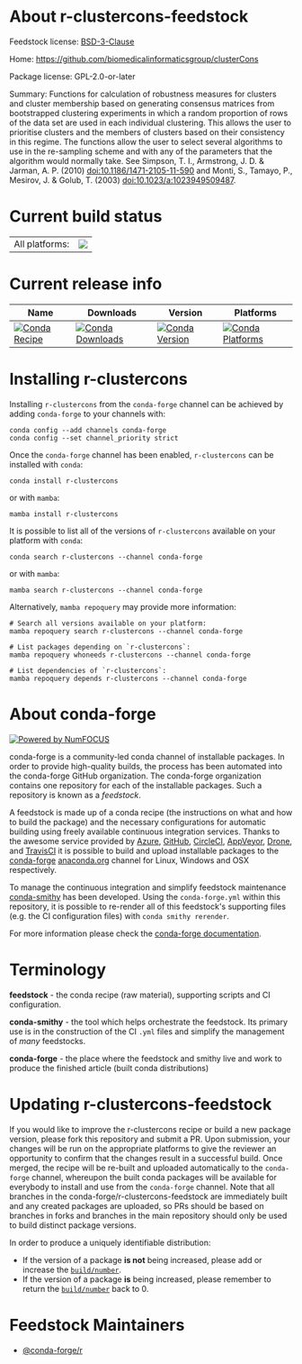 About r-clustercons-feedstock
=============================

Feedstock license: [BSD-3-Clause](https://github.com/conda-forge/r-clustercons-feedstock/blob/main/LICENSE.txt)

Home: https://github.com/biomedicalinformaticsgroup/clusterCons

Package license: GPL-2.0-or-later

Summary: Functions for calculation of robustness measures for clusters and cluster membership based on generating consensus matrices from bootstrapped clustering experiments in which a random proportion of rows of the data set are used in each individual clustering. This allows the user to prioritise clusters and the members of clusters based on their consistency in this regime. The functions allow the user to select several algorithms to use in the re-sampling scheme and with any of the parameters that the algorithm would normally take. See Simpson, T. I., Armstrong, J. D. & Jarman, A. P. (2010) <doi:10.1186/1471-2105-11-590> and Monti, S., Tamayo, P., Mesirov, J. & Golub, T. (2003) <doi:10.1023/a:1023949509487>.

Current build status
====================


<table><tr><td>All platforms:</td>
    <td>
      <a href="https://dev.azure.com/conda-forge/feedstock-builds/_build/latest?definitionId=17873&branchName=main">
        <img src="https://dev.azure.com/conda-forge/feedstock-builds/_apis/build/status/r-clustercons-feedstock?branchName=main">
      </a>
    </td>
  </tr>
</table>

Current release info
====================

| Name | Downloads | Version | Platforms |
| --- | --- | --- | --- |
| [![Conda Recipe](https://img.shields.io/badge/recipe-r--clustercons-green.svg)](https://anaconda.org/conda-forge/r-clustercons) | [![Conda Downloads](https://img.shields.io/conda/dn/conda-forge/r-clustercons.svg)](https://anaconda.org/conda-forge/r-clustercons) | [![Conda Version](https://img.shields.io/conda/vn/conda-forge/r-clustercons.svg)](https://anaconda.org/conda-forge/r-clustercons) | [![Conda Platforms](https://img.shields.io/conda/pn/conda-forge/r-clustercons.svg)](https://anaconda.org/conda-forge/r-clustercons) |

Installing r-clustercons
========================

Installing `r-clustercons` from the `conda-forge` channel can be achieved by adding `conda-forge` to your channels with:

```
conda config --add channels conda-forge
conda config --set channel_priority strict
```

Once the `conda-forge` channel has been enabled, `r-clustercons` can be installed with `conda`:

```
conda install r-clustercons
```

or with `mamba`:

```
mamba install r-clustercons
```

It is possible to list all of the versions of `r-clustercons` available on your platform with `conda`:

```
conda search r-clustercons --channel conda-forge
```

or with `mamba`:

```
mamba search r-clustercons --channel conda-forge
```

Alternatively, `mamba repoquery` may provide more information:

```
# Search all versions available on your platform:
mamba repoquery search r-clustercons --channel conda-forge

# List packages depending on `r-clustercons`:
mamba repoquery whoneeds r-clustercons --channel conda-forge

# List dependencies of `r-clustercons`:
mamba repoquery depends r-clustercons --channel conda-forge
```


About conda-forge
=================

[![Powered by
NumFOCUS](https://img.shields.io/badge/powered%20by-NumFOCUS-orange.svg?style=flat&colorA=E1523D&colorB=007D8A)](https://numfocus.org)

conda-forge is a community-led conda channel of installable packages.
In order to provide high-quality builds, the process has been automated into the
conda-forge GitHub organization. The conda-forge organization contains one repository
for each of the installable packages. Such a repository is known as a *feedstock*.

A feedstock is made up of a conda recipe (the instructions on what and how to build
the package) and the necessary configurations for automatic building using freely
available continuous integration services. Thanks to the awesome service provided by
[Azure](https://azure.microsoft.com/en-us/services/devops/), [GitHub](https://github.com/),
[CircleCI](https://circleci.com/), [AppVeyor](https://www.appveyor.com/),
[Drone](https://cloud.drone.io/welcome), and [TravisCI](https://travis-ci.com/)
it is possible to build and upload installable packages to the
[conda-forge](https://anaconda.org/conda-forge) [anaconda.org](https://anaconda.org/)
channel for Linux, Windows and OSX respectively.

To manage the continuous integration and simplify feedstock maintenance
[conda-smithy](https://github.com/conda-forge/conda-smithy) has been developed.
Using the ``conda-forge.yml`` within this repository, it is possible to re-render all of
this feedstock's supporting files (e.g. the CI configuration files) with ``conda smithy rerender``.

For more information please check the [conda-forge documentation](https://conda-forge.org/docs/).

Terminology
===========

**feedstock** - the conda recipe (raw material), supporting scripts and CI configuration.

**conda-smithy** - the tool which helps orchestrate the feedstock.
                   Its primary use is in the construction of the CI ``.yml`` files
                   and simplify the management of *many* feedstocks.

**conda-forge** - the place where the feedstock and smithy live and work to
                  produce the finished article (built conda distributions)


Updating r-clustercons-feedstock
================================

If you would like to improve the r-clustercons recipe or build a new
package version, please fork this repository and submit a PR. Upon submission,
your changes will be run on the appropriate platforms to give the reviewer an
opportunity to confirm that the changes result in a successful build. Once
merged, the recipe will be re-built and uploaded automatically to the
`conda-forge` channel, whereupon the built conda packages will be available for
everybody to install and use from the `conda-forge` channel.
Note that all branches in the conda-forge/r-clustercons-feedstock are
immediately built and any created packages are uploaded, so PRs should be based
on branches in forks and branches in the main repository should only be used to
build distinct package versions.

In order to produce a uniquely identifiable distribution:
 * If the version of a package **is not** being increased, please add or increase
   the [``build/number``](https://docs.conda.io/projects/conda-build/en/latest/resources/define-metadata.html#build-number-and-string).
 * If the version of a package **is** being increased, please remember to return
   the [``build/number``](https://docs.conda.io/projects/conda-build/en/latest/resources/define-metadata.html#build-number-and-string)
   back to 0.

Feedstock Maintainers
=====================

* [@conda-forge/r](https://github.com/orgs/conda-forge/teams/r/)

